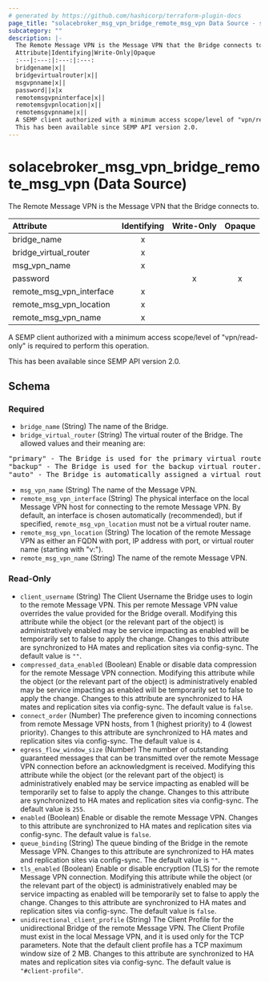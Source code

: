 ```yaml
---
# generated by https://github.com/hashicorp/terraform-plugin-docs
page_title: "solacebroker_msg_vpn_bridge_remote_msg_vpn Data Source - solacebroker"
subcategory: ""
description: |-
  The Remote Message VPN is the Message VPN that the Bridge connects to.
  Attribute|Identifying|Write-Only|Opaque
  :---|:---:|:---:|:---:
  bridgename|x||
  bridgevirtualrouter|x||
  msgvpnname|x||
  password||x|x
  remotemsgvpninterface|x||
  remotemsgvpnlocation|x||
  remotemsgvpnname|x||
  A SEMP client authorized with a minimum access scope/level of "vpn/read-only" is required to perform this operation.
  This has been available since SEMP API version 2.0.
---
```


# solacebroker_msg_vpn_bridge_remote_msg_vpn (Data Source)

The Remote Message VPN is the Message VPN that the Bridge connects to.


Attribute|Identifying|Write-Only|Opaque
:---|:---:|:---:|:---:
bridge_name|x||
bridge_virtual_router|x||
msg_vpn_name|x||
password||x|x
remote_msg_vpn_interface|x||
remote_msg_vpn_location|x||
remote_msg_vpn_name|x||



A SEMP client authorized with a minimum access scope/level of "vpn/read-only" is required to perform this operation.

This has been available since SEMP API version 2.0.



<!-- schema generated by tfplugindocs -->
## Schema

### Required

- `bridge_name` (String) The name of the Bridge.
- `bridge_virtual_router` (String) The virtual router of the Bridge. The allowed values and their meaning are:

<pre>
"primary" - The Bridge is used for the primary virtual router.
"backup" - The Bridge is used for the backup virtual router.
"auto" - The Bridge is automatically assigned a virtual router at creation, depending on the broker's active-standby role.
</pre>
- `msg_vpn_name` (String) The name of the Message VPN.
- `remote_msg_vpn_interface` (String) The physical interface on the local Message VPN host for connecting to the remote Message VPN. By default, an interface is chosen automatically (recommended), but if specified, `remote_msg_vpn_location` must not be a virtual router name.
- `remote_msg_vpn_location` (String) The location of the remote Message VPN as either an FQDN with port, IP address with port, or virtual router name (starting with "v:").
- `remote_msg_vpn_name` (String) The name of the remote Message VPN.

### Read-Only

- `client_username` (String) The Client Username the Bridge uses to login to the remote Message VPN. This per remote Message VPN value overrides the value provided for the Bridge overall. Modifying this attribute while the object (or the relevant part of the object) is administratively enabled may be service impacting as enabled will be temporarily set to false to apply the change. Changes to this attribute are synchronized to HA mates and replication sites via config-sync. The default value is `""`.
- `compressed_data_enabled` (Boolean) Enable or disable data compression for the remote Message VPN connection. Modifying this attribute while the object (or the relevant part of the object) is administratively enabled may be service impacting as enabled will be temporarily set to false to apply the change. Changes to this attribute are synchronized to HA mates and replication sites via config-sync. The default value is `false`.
- `connect_order` (Number) The preference given to incoming connections from remote Message VPN hosts, from 1 (highest priority) to 4 (lowest priority). Changes to this attribute are synchronized to HA mates and replication sites via config-sync. The default value is `4`.
- `egress_flow_window_size` (Number) The number of outstanding guaranteed messages that can be transmitted over the remote Message VPN connection before an acknowledgment is received. Modifying this attribute while the object (or the relevant part of the object) is administratively enabled may be service impacting as enabled will be temporarily set to false to apply the change. Changes to this attribute are synchronized to HA mates and replication sites via config-sync. The default value is `255`.
- `enabled` (Boolean) Enable or disable the remote Message VPN. Changes to this attribute are synchronized to HA mates and replication sites via config-sync. The default value is `false`.
- `queue_binding` (String) The queue binding of the Bridge in the remote Message VPN. Changes to this attribute are synchronized to HA mates and replication sites via config-sync. The default value is `""`.
- `tls_enabled` (Boolean) Enable or disable encryption (TLS) for the remote Message VPN connection. Modifying this attribute while the object (or the relevant part of the object) is administratively enabled may be service impacting as enabled will be temporarily set to false to apply the change. Changes to this attribute are synchronized to HA mates and replication sites via config-sync. The default value is `false`.
- `unidirectional_client_profile` (String) The Client Profile for the unidirectional Bridge of the remote Message VPN. The Client Profile must exist in the local Message VPN, and it is used only for the TCP parameters. Note that the default client profile has a TCP maximum window size of 2 MB. Changes to this attribute are synchronized to HA mates and replication sites via config-sync. The default value is `"#client-profile"`.
